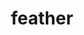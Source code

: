 ---
layout: smileys&emotion
title: feather
emoji: feather
permalink: 🪶.html
image: assets/img/3moji/feather.png
---